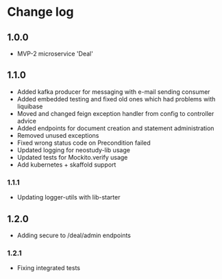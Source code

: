 # Change log
## 1.0.0
* MVP-2 microservice 'Deal'
## 1.1.0
* Added kafka producer for messaging with e-mail sending consumer
* Added embedded testing and fixed old ones which had problems with liquibase
* Moved and changed feign exception handler from config to controller advice
* Added endpoints for document creation and statement administration
* Removed unused exceptions
* Fixed wrong status code on Precondition failed
* Updated logging for neostudy-lib usage
* Updated tests for Mockito.verify usage
* Add kubernetes + skaffold support
### 1.1.1
* Updating logger-utils with lib-starter
## 1.2.0
* Adding secure to /deal/admin endpoints
### 1.2.1
* Fixing integrated tests